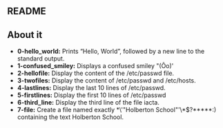 ## README

## About it

- **0-hello_world:** Prints “Hello, World”, followed by a new line to the standard output.
- **1-confused_smiley:** Displays a confused smiley "(Ôo)'
- **2-hellofile:** Display the content of the /etc/passwd file.
- **3-twofiles:** Display the content of /etc/passwd and /etc/hosts.
- **4-lastlines:** Display the last 10 lines of /etc/passwd.
- **5-firstlines:** Display the first 10 lines of /etc/passwd
- **6-third_line:** Display the third line of the file iacta.
- **7-file:** Create a file named exactly \*\\'"Holberton School"\'\\*$\?\*\*\*\*\*:) containing the text Holberton School.